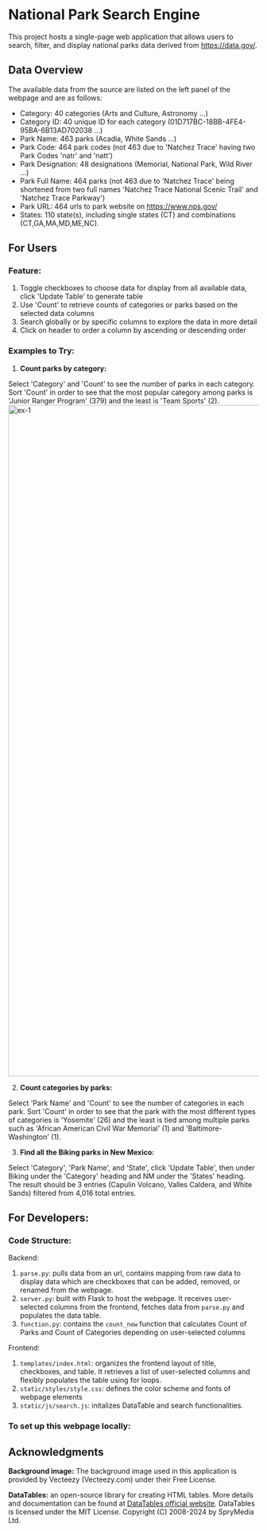# National Park Search Engine
This project hosts a single-page web application that allows users to search, filter, and display national parks data derived from https://data.gov/.

## Data Overview
The available data from the source are listed on the left panel of the webpage and are as follows:
- Category: 40 categories (Arts and Culture, Astronomy ...)
- Category ID: 40 unique ID for each category (01D717BC-18BB-4FE4-95BA-6B13AD702038 ...)
- Park Name: 463 parks (Acadia, White Sands ...)
- Park Code: 464 park codes (not 463 due to 'Natchez Trace' having two Park Codes 'natr' and 'natt')
- Park Designation: 48 designations (Memorial, National Park, Wild River ...)
- Park Full Name: 464 parks (not 463 due to 'Natchez Trace' being shortened from two full names 'Natchez Trace National Scenic Trail' and 'Natchez Trace Parkway')
- Park URL: 464 urls to park website on https://www.nps.gov/
- States: 110 state(s), including single states (CT) and combinations (CT,GA,MA,MD,ME,NC). 

## For Users
### Feature:
1. Toggle checkboxes to choose data for display from all available data, click 'Update Table' to generate table
2. Use 'Count' to retrieve counts of categories or parks based on the selected data columns
3. Search globally or by specific columns to explore the data in more detail
4. Click on header to order a column by ascending or descending order

### Examples to Try:
1. **Count parks by category:** 

Select 'Category' and 'Count' to see the number of parks in each category. Sort 'Count' in order to see that the most popular category among parks is 'Junior Ranger Program' (379) and the least is 'Team Sports' (2). 
<img width="1350" alt="ex-1" src="https://github.com/user-attachments/assets/4c8fdc93-4564-4bb7-8b7a-fb2679892ffb">


2. **Count categories by parks:** 

Select 'Park Name' and 'Count' to see the number of categories in each park. Sort 'Count' in order to see that the park with the most different types of categories is 'Yosemite' (26) and the least is tied among multiple parks such as 'African American Civil War Memorial' (1) and 'Baltimore-Washington' (1). 

3. **Find all the Biking parks in New Mexico:**

Select 'Category', 'Park Name', and 'State', click 'Update Table', then under Biking under the 'Category' heading and NM under the 'States' heading. The result should be 3 entries (Capulin Volcano, Valles Caldera, and White Sands) filtered from 4,016 total entries. 

## For Developers:
### Code Structure:
Backend:
1. `parse.py`: pulls data from an url, contains mapping from raw data to display data which are checkboxes that can be added, removed, or renamed from the webpage. 
2. `server.py`: built with Flask to host the webpage. It receives user-selected columns from the frontend, fetches data from `parse.py` and populates the data table.
3. `function.py`: contains the `count_now` function that calculates Count of Parks and Count of Categories depending on user-selected columns

Frontend:
1. `templates/index.html`: organizes the frontend layout of title, checkboxes, and table. It retrieves a list of user-selected columns and flexibly populates the table using for loops.
2. `static/styles/style.css`: defines the color scheme and fonts of webpage elements
3. `static/js/search.js`: initalizes DataTable and search functionalities. 

### To set up this webpage locally:

## Acknowledgments
**Background image:** The background image used in this application is provided by Vecteezy (Vecteezy.com) under their Free License.

**DataTables:** an open-source library for creating HTML tables. More details and documentation can be found at [DataTables official website](https://datatables.net/). DataTables is licensed under the MIT License. Copyright (C) 2008-2024 by SpryMedia Ltd. 
